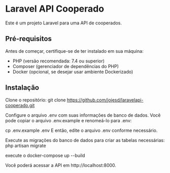 # Laravel API Cooperado

Este é um projeto Laravel para uma API de cooperados.

## Pré-requisitos

Antes de começar, certifique-se de ter instalado em sua máquina:

- PHP (versão recomendada: 7.4 ou superior)
- Composer (gerenciador de dependências do PHP)
- Docker (opcional, se desejar usar ambiente Dockerizado)

## Instalação

Clone o repositório:
git clone https://github.com/jojesd/laravelapi-cooperado.git


Configure o arquivo .env com suas informações de banco de dados. Você pode copiar o arquivo .env.example e renomeá-lo para .env:

cp .env.example .env
E então, edite o arquivo .env conforme necessário.

Execute as migrações do banco de dados para criar as tabelas necessárias:
php artisan migrate

execute o docker-compose up --build


Você poderá acessar a API em http://localhost:8000.


